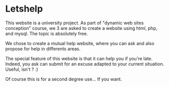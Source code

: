 # Letshelp

This website is a university project.
As part of "dynamic web sites conception" course, we 3 are asked to create a website using html, php, and mysql. The topic is absolutely free.

We chose to create a mutual help website, where you can ask and also propose for help in differents areas.

The special feature of this website is that it can help you if you're late.
Indeed, you ask can submit for an excuse adapted to your current situation. Useful, isn't ? :)

Of course this is for a second degree use... If you want.
